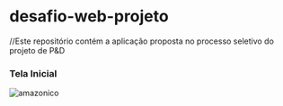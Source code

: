 # desafio-web-projeto

//Este repositório contém a aplicação proposta no processo seletivo do projeto de P&D

<h3>Tela Inicial</h3>

![amazonico](https://user-images.githubusercontent.com/61254473/160202738-6e17644e-8ee4-4be8-ad03-119c16eadd22.JPG)

